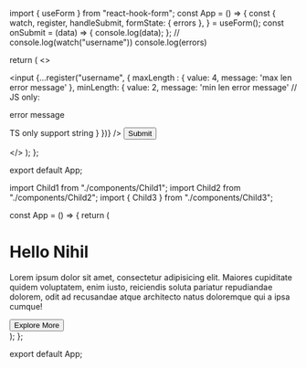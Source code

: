 <!-- import { useState } from "react";

const App = () => {
  const [username, setusername] = useState("");
  const [error, seterror] = useState(false);
  const [gender, setgender] = useState("male");

  const SubmitHandler = (e) => {
    e.preventDefault();
    console.log(username, gender);
  };
  return (
    <div className="w-screen h-screen bg-zinc-500 flex items-center justify-center">
      <form className="flex flex-col items-center justify-center" onSubmit={SubmitHandler}>
        <input
          type="text"
          name="username"
          placeholder="username"
          onChange={(e) => {
            setusername(e.target.value);
          }}
          value={username}
          onInput={(e) =>
            e.target.value.length < 5 ? seterror(true) : seterror(false)
          }
        />
        <div>
        <input
          type="radio"
          defaultValue="male"
          name="gender"
          checked={gender === "male" ? true : false}
          onChange={(e) => setgender(e.target.value)}
        />{" "}
        Male 
        </div>
        <div>
        <input
          type="radio"
          defaultValue="female"
          name="gender"
          checked={gender === "female" ? true : false}
          onChange={(e) => setgender(e.target.value)}
        />{" "}
        Female
        </div>
        {error && (
          <p style={{ color: "red" }}>
            Username should be at least 5 characters long
          </p>
        )}
        <br />
        <button type="submit" disabled={error}>
          Submit
        </button>
      </form>
    </div>
  );
};

export default App; -->





import { useForm } from "react-hook-form";
const App = () => {
  const {
    watch,
    register,
    handleSubmit,
    formState: { errors },
  } = useForm();
  const onSubmit = (data) => {
    console.log(data); 
  };
  // console.log(watch("username"))
  console.log(errors)
  

  return (
    <>
      <form onSubmit={handleSubmit(onSubmit)}>
      	
<input
  {...register("username", {
      maxLength : {
        value: 4,
        message: 'max len error message' 
      },
      minLength: {
        value: 2,
        message: 'min len error message' // JS only: <p>error message</p> TS only support string
      }
  })}
/>
        <button type="submit">Submit</button>
      </form>
    </>
  );
};

export default App;




import Child1 from "./components/Child1";
import Child2 from "./components/Child2";
import { Child3 } from "./components/Child3";

const App = () => {
  return (
    <div className="bg-red-500 ">
      <Child1 name="Nikhil" college="LNCTS"/>
      <Child2 name="Medhansh"/>
      <Child3 name="Hello">
        <h1>Hello Nihil</h1>
        <p>Lorem ipsum dolor sit amet, consectetur adipisicing elit. Maiores cupiditate quidem voluptatem, enim iusto, reiciendis soluta pariatur repudiandae dolorem, odit ad recusandae atque architecto natus doloremque qui a ipsa cumque!</p>
        <button>Explore More</button>
      </Child3>
    </div>
  );
};

export default App;
